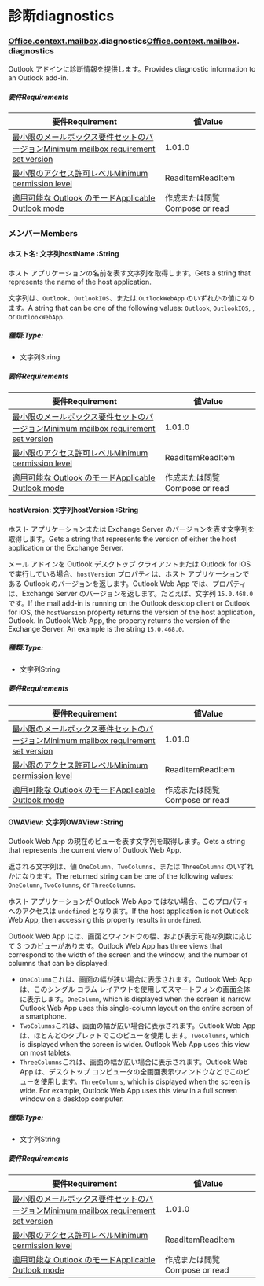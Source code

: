 
# <a name="diagnostics"></a><span data-ttu-id="beae6-101">診断</span><span class="sxs-lookup"><span data-stu-id="beae6-101">diagnostics</span></span>

### <span data-ttu-id="beae6-p101">[Office](Office.md)[.context](Office.context.md)[.mailbox](Office.context.mailbox.md).diagnostics</span><span class="sxs-lookup"><span data-stu-id="beae6-p101">[Office](Office.md)[.context](Office.context.md)[.mailbox](Office.context.mailbox.md). diagnostics</span></span>

<span data-ttu-id="beae6-104">Outlook アドインに診断情報を提供します。</span><span class="sxs-lookup"><span data-stu-id="beae6-104">Provides diagnostic information to an Outlook add-in.</span></span>

##### <a name="requirements"></a><span data-ttu-id="beae6-105">要件</span><span class="sxs-lookup"><span data-stu-id="beae6-105">Requirements</span></span>

|<span data-ttu-id="beae6-106">要件</span><span class="sxs-lookup"><span data-stu-id="beae6-106">Requirement</span></span>| <span data-ttu-id="beae6-107">値</span><span class="sxs-lookup"><span data-stu-id="beae6-107">Value</span></span>|
|---|---|
|[<span data-ttu-id="beae6-108">最小限のメールボックス要件セットのバージョン</span><span class="sxs-lookup"><span data-stu-id="beae6-108">Minimum mailbox requirement set version</span></span>](/office/dev/add-ins/reference/requirement-sets/outlook-api-requirement-sets)| <span data-ttu-id="beae6-109">1.0</span><span class="sxs-lookup"><span data-stu-id="beae6-109">1.0</span></span>|
|[<span data-ttu-id="beae6-110">最小限のアクセス許可レベル</span><span class="sxs-lookup"><span data-stu-id="beae6-110">Minimum permission level</span></span>](https://docs.microsoft.com/outlook/add-ins/understanding-outlook-add-in-permissions)| <span data-ttu-id="beae6-111">ReadItem</span><span class="sxs-lookup"><span data-stu-id="beae6-111">ReadItem</span></span>|
|[<span data-ttu-id="beae6-112">適用可能な Outlook のモード</span><span class="sxs-lookup"><span data-stu-id="beae6-112">Applicable Outlook mode</span></span>](https://docs.microsoft.com/outlook/add-ins/#extension-points)| <span data-ttu-id="beae6-113">作成または閲覧</span><span class="sxs-lookup"><span data-stu-id="beae6-113">Compose or read</span></span>|

### <a name="members"></a><span data-ttu-id="beae6-114">メンバー</span><span class="sxs-lookup"><span data-stu-id="beae6-114">Members</span></span>

####  <a name="hostname-string"></a><span data-ttu-id="beae6-115">ホスト名: 文字列</span><span class="sxs-lookup"><span data-stu-id="beae6-115">hostName :String</span></span>

<span data-ttu-id="beae6-116">ホスト アプリケーションの名前を表す文字列を取得します。</span><span class="sxs-lookup"><span data-stu-id="beae6-116">Gets a string that represents the name of the host application.</span></span>

<span data-ttu-id="beae6-117">文字列は、`Outlook`、`OutlookIOS`、または `OutlookWebApp` のいずれかの値になります。</span><span class="sxs-lookup"><span data-stu-id="beae6-117">A string that can be one of the following values: `Outlook`, `OutlookIOS`, , or `OutlookWebApp`.</span></span>

##### <a name="type"></a><span data-ttu-id="beae6-118">種類:</span><span class="sxs-lookup"><span data-stu-id="beae6-118">Type:</span></span>

*   <span data-ttu-id="beae6-119">文字列</span><span class="sxs-lookup"><span data-stu-id="beae6-119">String</span></span>

##### <a name="requirements"></a><span data-ttu-id="beae6-120">要件</span><span class="sxs-lookup"><span data-stu-id="beae6-120">Requirements</span></span>

|<span data-ttu-id="beae6-121">要件</span><span class="sxs-lookup"><span data-stu-id="beae6-121">Requirement</span></span>| <span data-ttu-id="beae6-122">値</span><span class="sxs-lookup"><span data-stu-id="beae6-122">Value</span></span>|
|---|---|
|[<span data-ttu-id="beae6-123">最小限のメールボックス要件セットのバージョン</span><span class="sxs-lookup"><span data-stu-id="beae6-123">Minimum mailbox requirement set version</span></span>](/office/dev/add-ins/reference/requirement-sets/outlook-api-requirement-sets)| <span data-ttu-id="beae6-124">1.0</span><span class="sxs-lookup"><span data-stu-id="beae6-124">1.0</span></span>|
|[<span data-ttu-id="beae6-125">最小限のアクセス許可レベル</span><span class="sxs-lookup"><span data-stu-id="beae6-125">Minimum permission level</span></span>](https://docs.microsoft.com/outlook/add-ins/understanding-outlook-add-in-permissions)| <span data-ttu-id="beae6-126">ReadItem</span><span class="sxs-lookup"><span data-stu-id="beae6-126">ReadItem</span></span>|
|[<span data-ttu-id="beae6-127">適用可能な Outlook のモード</span><span class="sxs-lookup"><span data-stu-id="beae6-127">Applicable Outlook mode</span></span>](https://docs.microsoft.com/outlook/add-ins/#extension-points)| <span data-ttu-id="beae6-128">作成または閲覧</span><span class="sxs-lookup"><span data-stu-id="beae6-128">Compose or read</span></span>|

####  <a name="hostversion-string"></a><span data-ttu-id="beae6-129">hostVersion: 文字列</span><span class="sxs-lookup"><span data-stu-id="beae6-129">hostVersion :String</span></span>

<span data-ttu-id="beae6-130">ホスト アプリケーションまたは Exchange Server のバージョンを表す文字列を取得します。</span><span class="sxs-lookup"><span data-stu-id="beae6-130">Gets a string that represents the version of either the host application or the Exchange Server.</span></span>

<span data-ttu-id="beae6-p102">メール アドインを Outlook デスクトップ クライアントまたは Outlook for iOS で実行している場合、`hostVersion` プロパティは、ホスト アプリケーションである Outlook のバージョンを返します。Outlook Web App では、プロパティは、Exchange Server のバージョンを返します。たとえば、文字列 `15.0.468.0` です。</span><span class="sxs-lookup"><span data-stu-id="beae6-p102">If the mail add-in is running on the Outlook desktop client or Outlook for iOS, the `hostVersion` property returns the version of the host application, Outlook. In Outlook Web App, the property returns the version of the Exchange Server. An example is the string `15.0.468.0`.</span></span>

##### <a name="type"></a><span data-ttu-id="beae6-134">種類:</span><span class="sxs-lookup"><span data-stu-id="beae6-134">Type:</span></span>

*   <span data-ttu-id="beae6-135">文字列</span><span class="sxs-lookup"><span data-stu-id="beae6-135">String</span></span>

##### <a name="requirements"></a><span data-ttu-id="beae6-136">要件</span><span class="sxs-lookup"><span data-stu-id="beae6-136">Requirements</span></span>

|<span data-ttu-id="beae6-137">要件</span><span class="sxs-lookup"><span data-stu-id="beae6-137">Requirement</span></span>| <span data-ttu-id="beae6-138">値</span><span class="sxs-lookup"><span data-stu-id="beae6-138">Value</span></span>|
|---|---|
|[<span data-ttu-id="beae6-139">最小限のメールボックス要件セットのバージョン</span><span class="sxs-lookup"><span data-stu-id="beae6-139">Minimum mailbox requirement set version</span></span>](/office/dev/add-ins/reference/requirement-sets/outlook-api-requirement-sets)| <span data-ttu-id="beae6-140">1.0</span><span class="sxs-lookup"><span data-stu-id="beae6-140">1.0</span></span>|
|[<span data-ttu-id="beae6-141">最小限のアクセス許可レベル</span><span class="sxs-lookup"><span data-stu-id="beae6-141">Minimum permission level</span></span>](https://docs.microsoft.com/outlook/add-ins/understanding-outlook-add-in-permissions)| <span data-ttu-id="beae6-142">ReadItem</span><span class="sxs-lookup"><span data-stu-id="beae6-142">ReadItem</span></span>|
|[<span data-ttu-id="beae6-143">適用可能な Outlook のモード</span><span class="sxs-lookup"><span data-stu-id="beae6-143">Applicable Outlook mode</span></span>](https://docs.microsoft.com/outlook/add-ins/#extension-points)| <span data-ttu-id="beae6-144">作成または閲覧</span><span class="sxs-lookup"><span data-stu-id="beae6-144">Compose or read</span></span>|

####  <a name="owaview-string"></a><span data-ttu-id="beae6-145">OWAView: 文字列</span><span class="sxs-lookup"><span data-stu-id="beae6-145">OWAView :String</span></span>

<span data-ttu-id="beae6-146">Outlook Web App の現在のビューを表す文字列を取得します。</span><span class="sxs-lookup"><span data-stu-id="beae6-146">Gets a string that represents the current view of Outlook Web App.</span></span>

<span data-ttu-id="beae6-147">返される文字列は、値 `OneColumn`、`TwoColumns`、または `ThreeColumns` のいずれかになります。</span><span class="sxs-lookup"><span data-stu-id="beae6-147">The returned string can be one of the following values: `OneColumn`, `TwoColumns`, or `ThreeColumns`.</span></span>

<span data-ttu-id="beae6-148">ホスト アプリケーションが Outlook Web App ではない場合、このプロパティへのアクセスは `undefined` となります。</span><span class="sxs-lookup"><span data-stu-id="beae6-148">If the host application is not Outlook Web App, then accessing this property results in `undefined`.</span></span>

<span data-ttu-id="beae6-149">Outlook Web App には、画面とウィンドウの幅、および表示可能な列数に応じて 3 つのビューがあります。</span><span class="sxs-lookup"><span data-stu-id="beae6-149">Outlook Web App has three views that correspond to the width of the screen and the window, and the number of columns that can be displayed:</span></span>

*   <span data-ttu-id="beae6-p103">`OneColumn`これは、画面の幅が狭い場合に表示されます。Outlook Web App は、このシングル コラム レイアウトを使用してスマートフォンの画面全体に表示します。</span><span class="sxs-lookup"><span data-stu-id="beae6-p103">`OneColumn`, which is displayed when the screen is narrow. Outlook Web App uses this single-column layout on the entire screen of a smartphone.</span></span>
*   <span data-ttu-id="beae6-p104">`TwoColumns`これは、画面の幅が広い場合に表示されます。Outlook Web App は、ほとんどのタブレットでこのビューを使用します。</span><span class="sxs-lookup"><span data-stu-id="beae6-p104">`TwoColumns`, which is displayed when the screen is wider. Outlook Web App uses this view on most tablets.</span></span>
*   <span data-ttu-id="beae6-p105">`ThreeColumns`これは、画面の幅が広い場合に表示されます。Outlook Web App は、デスクトップ コンピュータの全画面表示ウィンドウなどでこのビューを使用します。</span><span class="sxs-lookup"><span data-stu-id="beae6-p105">`ThreeColumns`, which is displayed when the screen is wide. For example, Outlook Web App uses this view in a full screen window on a desktop computer.</span></span>

##### <a name="type"></a><span data-ttu-id="beae6-156">種類:</span><span class="sxs-lookup"><span data-stu-id="beae6-156">Type:</span></span>

*   <span data-ttu-id="beae6-157">文字列</span><span class="sxs-lookup"><span data-stu-id="beae6-157">String</span></span>

##### <a name="requirements"></a><span data-ttu-id="beae6-158">要件</span><span class="sxs-lookup"><span data-stu-id="beae6-158">Requirements</span></span>

|<span data-ttu-id="beae6-159">要件</span><span class="sxs-lookup"><span data-stu-id="beae6-159">Requirement</span></span>| <span data-ttu-id="beae6-160">値</span><span class="sxs-lookup"><span data-stu-id="beae6-160">Value</span></span>|
|---|---|
|[<span data-ttu-id="beae6-161">最小限のメールボックス要件セットのバージョン</span><span class="sxs-lookup"><span data-stu-id="beae6-161">Minimum mailbox requirement set version</span></span>](/office/dev/add-ins/reference/requirement-sets/outlook-api-requirement-sets)| <span data-ttu-id="beae6-162">1.0</span><span class="sxs-lookup"><span data-stu-id="beae6-162">1.0</span></span>|
|[<span data-ttu-id="beae6-163">最小限のアクセス許可レベル</span><span class="sxs-lookup"><span data-stu-id="beae6-163">Minimum permission level</span></span>](https://docs.microsoft.com/outlook/add-ins/understanding-outlook-add-in-permissions)| <span data-ttu-id="beae6-164">ReadItem</span><span class="sxs-lookup"><span data-stu-id="beae6-164">ReadItem</span></span>|
|[<span data-ttu-id="beae6-165">適用可能な Outlook のモード</span><span class="sxs-lookup"><span data-stu-id="beae6-165">Applicable Outlook mode</span></span>](https://docs.microsoft.com/outlook/add-ins/#extension-points)| <span data-ttu-id="beae6-166">作成または閲覧</span><span class="sxs-lookup"><span data-stu-id="beae6-166">Compose or read</span></span>|